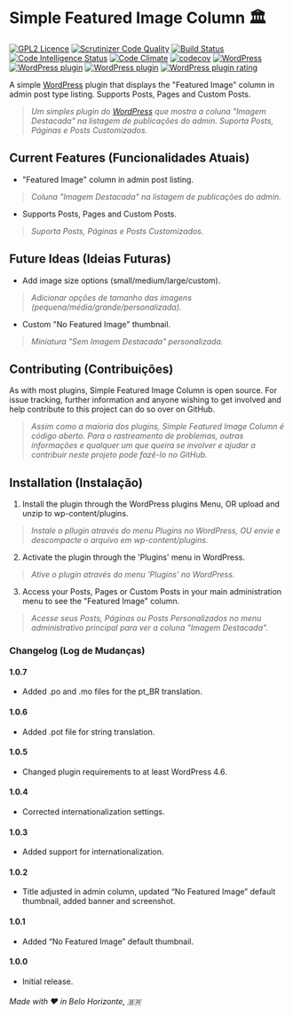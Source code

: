 # Simple Featured Image Column 🏛️
[![GPL2 Licence](https://img.shields.io/badge/License-GPL2-blue.svg)](LICENSE) [![Scrutinizer Code Quality](https://scrutinizer-ci.com/g/dedevillela/Simple-Featured-Image-Column/badges/quality-score.png?b=master)](https://scrutinizer-ci.com/g/dedevillela/Simple-Featured-Image-Column/?branch=master) [![Build Status](https://travis-ci.org/dedevillela/Simple-Featured-Image-Column.svg?branch=master)](https://travis-ci.org/dedevillela/Simple-Featured-Image-Column) [![Code Intelligence Status](https://scrutinizer-ci.com/g/dedevillela/Simple-Featured-Image-Column/badges/code-intelligence.svg?b=master)](https://scrutinizer-ci.com/code-intelligence) [![Code Climate](https://codeclimate.com/github/dedevillela/Simple-Featured-Image-Column.png)](https://codeclimate.com/github/dedevillela/Simple-Featured-Image-Column) [![codecov](https://codecov.io/gh/dedevillela/Simple-Featured-Image-Column/branch/master/graph/badge.svg)](https://codecov.io/gh/dedevillela/Simple-Featured-Image-Column) [![WordPress](https://img.shields.io/wordpress/v/simple-featured-image-column.svg)](https://wordpress.org/plugins/simple-featured-image-column/) [![WordPress plugin](https://img.shields.io/wordpress/plugin/v/simple-featured-image-column.svg)](https://wordpress.org/plugins/simple-featured-image-column/) [![WordPress plugin](https://img.shields.io/wordpress/plugin/dt/simple-featured-image-column.svg)](https://wordpress.org/plugins/simple-featured-image-column/) [![WordPress plugin rating](https://img.shields.io/wordpress/plugin/r/simple-featured-image-column.svg)](https://wordpress.org/support/plugin/simple-featured-image-column/reviews/)

A simple [WordPress](https://wordpress.org "Blog Tool, Publishing Platform, and CMS - WordPress") plugin that displays the "Featured Image" column in admin post type listing. Supports Posts, Pages and Custom Posts.
> *Um simples plugin do [WordPress](https://wordpress.org "Blog Tool, Publishing Platform, and CMS - WordPress") que mostra a coluna "Imagem Destacada" na listagem de publicações do admin. Suporta Posts, Páginas e Posts Customizados.*

## Current Features (Funcionalidades Atuais)
- "Featured Image" column in admin post listing.
> *Coluna "Imagem Destacada" na listagem de publicações do admin.*
- Supports Posts, Pages and Custom Posts. 
> *Suporta Posts, Páginas e Posts Customizados.*

## Future Ideas (Ideias Futuras)
- Add image size options (small/medium/large/custom).
> *Adicionar opções de tamanho das imagens (pequena/média/grande/personalizada).*
- Custom "No Featured Image" thumbnail.
> *Miniatura "Sem Imagem Destacada" personalizada.*

## Contributing (Contribuições)
As with most plugins, Simple Featured Image Column is open source. For issue tracking, further information and anyone wishing to get involved and help contribute to this project can do so over on GitHub.
> *Assim como a maioria dos plugins, Simple Featured Image Column é código aberto. Para o rastreamento de problemas, outras informações e qualquer um que queira se involver e ajudar a contribuir neste projeto pode fazê-lo no GitHub.*

## Installation (Instalação)
1. Install the plugin through the WordPress plugins Menu, OR upload and unzip to wp-content/plugins.
> *Instale o pllugin através do menu Plugins no WordPress, OU envie e descompacte o arquivo em wp-content/plugins.*
2. Activate the plugin through the 'Plugins' menu in WordPress.
> *Ative o plugin através do menu 'Plugins' no WordPress.*
3. Access your Posts, Pages or Custom Posts in your main administration menu to see the "Featured Image" column.
> *Acesse seus Posts, Páginas ou Posts Personalizados no menu administrativo principal para ver a coluna "Imagem Destacada".*

### Changelog (Log de Mudanças)

#### 1.0.7
* Added .po and .mo files for the pt_BR translation.

#### 1.0.6
* Added .pot file for string translation.

#### 1.0.5
* Changed plugin requirements to at least WordPress 4.6.

#### 1.0.4
* Corrected internationalization settings.

#### 1.0.3
* Added support for internationalization.

#### 1.0.2
* Title adjusted in admin column, updated “No Featured Image” default thumbnail, added banner and screenshot.

#### 1.0.1
* Added “No Featured Image” default thumbnail.

#### 1.0.0
* Initial release.

###### _Made with ❤️ in Belo Horizonte, 🇧🇷_
